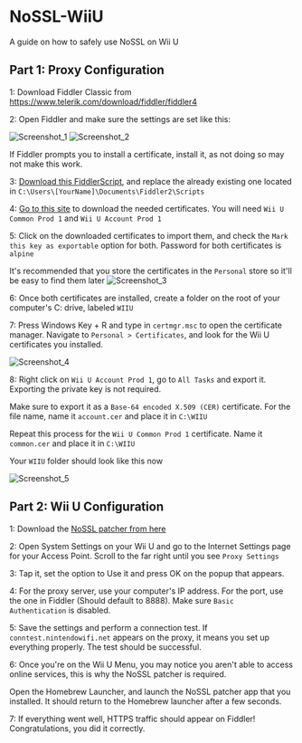 # NoSSL-WiiU
A guide on how to safely use NoSSL on Wii U

## Part 1: Proxy Configuration

1: Download Fiddler Classic from https://www.telerik.com/download/fiddler/fiddler4

2: Open Fiddler and make sure the settings are set like this:

![Screenshot_1](https://user-images.githubusercontent.com/54253840/229333924-a1a20d3c-a7da-4955-884d-544473105b03.png)
![Screenshot_2](https://user-images.githubusercontent.com/54253840/229333928-f9bde7b2-c602-4a5d-9514-18b4521bde5b.png)

If Fiddler prompts you to install a certificate, install it, as not doing so may not make this work.

3: [Download this FiddlerScript](https://cdn.discordapp.com/attachments/895494927033729044/1091965744331358319/CustomRules.js), and replace the already existing one located in `C:\Users\[YourName]\Documents\Fiddler2\Scripts`

4: [Go to this site](https://certs.larsenv.xyz/) to download the needed certificates. You will need `Wii U Common Prod 1` and `Wii U Account Prod 1`

5: Click on the downloaded certificates to import them, and check the `Mark this key as exportable` option for both. Password for both certificates is `alpine`

It's recommended that you store the certificates in the `Personal` store so it'll be easy to find them later
![Screenshot_3](https://user-images.githubusercontent.com/54253840/229334260-1abb1b3f-1e04-4fe4-8098-8a5fbbbb86b8.png)

6: Once both certificates are installed, create a folder on the root of your computer's C: drive, labeled `WIIU`

7: Press Windows Key + R and type in `certmgr.msc` to open the certificate manager. Navigate to `Personal > Certificates`, and look for the Wii U certificates you installed.

![Screenshot_4](https://user-images.githubusercontent.com/54253840/229334356-1e4650f5-4eef-4c4a-944c-228f6f55b7a9.png)

8: Right click on `Wii U Account Prod 1`, go to `All Tasks` and export it. Exporting the private key is not required.

Make sure to export it as a `Base-64 encoded X.509 (CER)` certificate. For the file name, name it `account.cer` and place it in `C:\WIIU`

Repeat this process for the `Wii U Common Prod 1` certificate. Name it `common.cer` and place it in `C:\WIIU`

Your `WIIU` folder should look like this now


![Screenshot_5](https://user-images.githubusercontent.com/54253840/229334496-59ee4a7e-03f3-407f-aa01-d93145d70ff1.png)


## Part 2: Wii U Configuration

1: Download the [NoSSL patcher from here](https://cdn.discordapp.com/attachments/895494927033729044/906498563096313856/Wii_U_NoSSL_Patcher.zip)

2: Open System Settings on your Wii U and go to the Internet Settings page for your Access Point. Scroll to the far right until you see `Proxy Settings`

3: Tap it, set the option to Use it and press OK on the popup that appears.

4: For the proxy server, use your computer's IP address. For the port, use the one in Fiddler (Should default to 8888). Make sure `Basic Authentication` is disabled.

5: Save the settings and perform a connection test. If `conntest.nintendowifi.net` appears on the proxy, it means you set up everything properly. The test should be successful.

6: Once you're on the Wii U Menu, you may notice you aren't able to access online services, this is why the NoSSL patcher is required.

Open the Homebrew Launcher, and launch the NoSSL patcher app that you installed. It should return to the Homebrew launcher after a few seconds.

7: If everything went well, HTTPS traffic should appear on Fiddler! Congratulations, you did it correctly.
